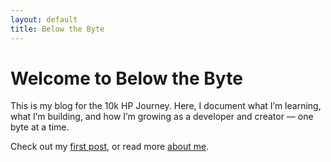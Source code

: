 ```yaml
---
layout: default
title: Below the Byte
---
```


# Welcome to Below the Byte

This is my blog for the 10k HP Journey. Here, I document what I’m learning, what I’m building, and how I’m growing as a developer and creator — one byte at a time.

Check out my [first post](reawakening-apple-iie.html), or read more [about me](about.html).

